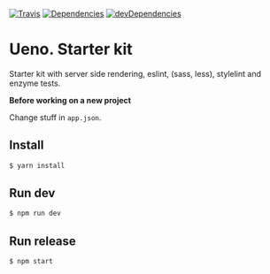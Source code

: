 [![Travis](https://travis-ci.org/ueno-llc/starter-kit.svg)](https://travis-ci.org/ueno-llc/starter-kit)
[![Dependencies](https://david-dm.org/ueno-llc/starter-kit.svg)](https://david-dm.org/ueno-llc/starter-kit)
[![devDependencies](https://david-dm.org/ueno-llc/starter-kit/dev-status.svg)](https://david-dm.org/ueno-llc/starter-kit#info=devDependencies&view=table)

# Ueno. Starter kit

Starter kit with server side rendering, eslint, (sass, less), stylelint and enzyme tests.

**Before working on a new project**

Change stuff in `app.json`.

## Install

```bash
$ yarn install
```

## Run dev
```bash
$ npm run dev
```

## Run release
```bash
$ npm start
```
